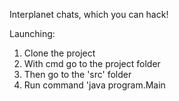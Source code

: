 Interplanet chats, which you can hack!

Launching:
1. Clone the project
2. With cmd go to the project folder
3. Then go to the 'src' folder
4. Run command 'java program.Main
